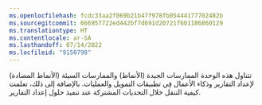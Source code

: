 ```yaml
---
ms.openlocfilehash: fcdc33aa2f069b21b47f978fb05444177702482b
ms.sourcegitcommit: 666957722ed442bf7d691d20721f601186860129
ms.translationtype: HT
ms.contentlocale: ar-SA
ms.lasthandoff: 07/14/2022
ms.locfileid: "9150798"
---
```

تتناول هذه الوحدة الممارسات الجيدة (الأنماط) والممارسات السيئة (الأنماط المضادة) لإعداد التقارير وذكاء الأعمال فِي تطبيقات التمويل والعمليات. بالإضافة إلى ذلك، تعلمت كيفية التنقل خلال التحديات المشتركة عند تنفيذ حلول إعداد التقارير.
